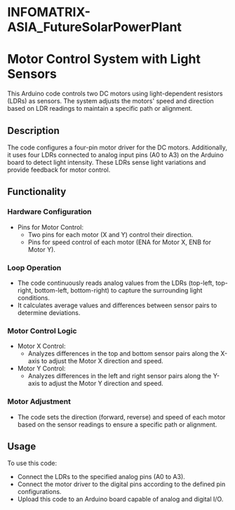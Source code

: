 # INFOMATRIX-ASIA_FutureSolarPowerPlant
# Motor Control System with Light Sensors

This Arduino code controls two DC motors using light-dependent resistors (LDRs) as sensors. The system adjusts the motors' speed and direction based on LDR readings to maintain a specific path or alignment.

## Description

The code configures a four-pin motor driver for the DC motors. Additionally, it uses four LDRs connected to analog input pins (A0 to A3) on the Arduino board to detect light intensity. These LDRs sense light variations and provide feedback for motor control.

## Functionality

### Hardware Configuration
- Pins for Motor Control:
  - Two pins for each motor (X and Y) control their direction.
  - Pins for speed control of each motor (ENA for Motor X, ENB for Motor Y).

### Loop Operation
- The code continuously reads analog values from the LDRs (top-left, top-right, bottom-left, bottom-right) to capture the surrounding light conditions.
- It calculates average values and differences between sensor pairs to determine deviations.

### Motor Control Logic
- Motor X Control:
  - Analyzes differences in the top and bottom sensor pairs along the X-axis to adjust the Motor X direction and speed.
- Motor Y Control:
  - Analyzes differences in the left and right sensor pairs along the Y-axis to adjust the Motor Y direction and speed.

### Motor Adjustment
- The code sets the direction (forward, reverse) and speed of each motor based on the sensor readings to ensure a specific path or alignment.

## Usage

To use this code:
- Connect the LDRs to the specified analog pins (A0 to A3).
- Connect the motor driver to the digital pins according to the defined pin configurations.
- Upload this code to an Arduino board capable of analog and digital I/O.

